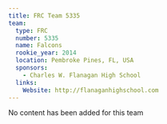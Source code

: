 ```yaml
---
title: FRC Team 5335
team:
  type: FRC
  number: 5335
  name: Falcons
  rookie_year: 2014
  location: Pembroke Pines, FL, USA
  sponsors:
    - Charles W. Flanagan High School
  links:
    Website: http://flanaganhighschool.com
---
```

No content has been added for this team